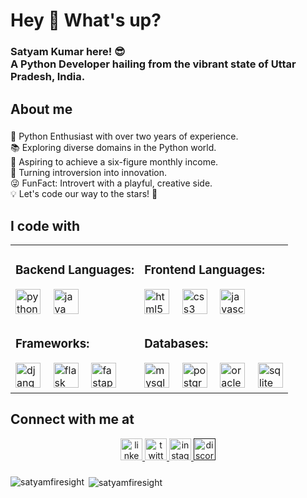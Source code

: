 <h1 align="left">Hey 👋 What's up?</h1>

###

<h3 align="left">Satyam Kumar here! 😎<br>A Python Developer hailing from the vibrant state of Uttar Pradesh, India.</h3>

###

<h2 align="left">About me</h2>

###

<p align="left">🐍 Python Enthusiast with over two years of experience.<br>
    📚 Exploring diverse domains in the Python world.<br>
    💼 Aspiring to achieve a six-figure monthly income.<br>
    🚀 Turning introversion into innovation.<br>
    😜 FunFact: Introvert with a playful, creative side.<br>
    💡 Let's code our way to the stars! 🚀</p>

###

<h2 align="left">I code with</h2>

<table>
  <tr>
    <td>
      <h3>Backend Languages:</h3>
      <img src="https://cdn.jsdelivr.net/gh/devicons/devicon/icons/python/python-original.svg" height="40" alt="python logo" />
      <img width="12" />
      <img src="https://cdn.jsdelivr.net/gh/devicons/devicon/icons/java/java-original.svg" height="40" alt="java logo" />
    </td>
    <td>
      <h3>Frontend Languages:</h3>
      <img src="https://cdn.jsdelivr.net/gh/devicons/devicon/icons/html5/html5-original.svg" height="40" alt="html5 logo" />
      <img width="12" />
      <img src="https://cdn.jsdelivr.net/gh/devicons/devicon/icons/css3/css3-original.svg" height="40" alt="css3 logo" />
      <img width="12" />
      <img src="https://cdn.jsdelivr.net/gh/devicons/devicon/icons/javascript/javascript-original.svg" height="40" alt="javascript logo" />
    </td>
  </tr>
  <tr>
    <td>
      <h3>Frameworks:</h3>
      <img src="https://cdn.jsdelivr.net/gh/devicons/devicon/icons/django/django-plain.svg" height="40" alt="django logo" />
      <img width="12" />
      <img src="https://cdn.jsdelivr.net/gh/devicons/devicon/icons/flask/flask-original.svg" height="40" alt="flask logo" />
      <img width="12" />
      <img src="https://cdn.jsdelivr.net/gh/devicons/devicon/icons/fastapi/fastapi-original.svg" height="40" alt="fastapi logo" />
    </td>
    <td>
      <h3>Databases:</h3>
      <img src="https://cdn.jsdelivr.net/gh/devicons/devicon/icons/mysql/mysql-original.svg" height="40" alt="mysql logo" />
      <img width="12" />
      <img src="https://cdn.jsdelivr.net/gh/devicons/devicon/icons/postgresql/postgresql-original.svg" height="40" alt="postgresql logo" />
      <img width="12" />
      <img src="https://cdn.jsdelivr.net/gh/devicons/devicon/icons/oracle/oracle-original.svg" height="40" alt="oracle logo" />
      <img width="12" />
      <img src="https://cdn.jsdelivr.net/gh/devicons/devicon/icons/sqlite/sqlite-original.svg" height="40" alt="sqlite logo" />
    </td>
  </tr>
</table>

###

<h2 align="left">Connect with me at</h2>

<div align="center">
    <a href="https://www.linkedin.com/in/satyam-kumar-s18/" target="_blank">
        <img src="https://img.shields.io/static/v1?message=LinkedIn&logo=linkedin&label=&color=0077B5&logoColor=white&labelColor=&style=for-the-badge" height="35" alt="linkedin logo" />
    </a>
    <a href="https://twitter.com/its_Satyam918" target="_blank">
        <img src="https://img.shields.io/static/v1?message=Twitter&logo=twitter&label=&color=1DA1F2&logoColor=white&labelColor=&style=for-the-badge" height="35" alt="twitter logo" />
    </a>
    <a href="https://www.instagram.com/its_spyboy" target="_blank">
        <img src="https://img.shields.io/static/v1?message=Instagram&logo=instagram&label=&color=E4405F&logoColor=white&labelColor=&style=for-the-badge" height="35" alt="instagram logo" />
    </a>
    <a href="">
        <img src="https://img.shields.io/static/v1?message=Discord&logo=discord&label=&color=7289DA&logoColor=white&labelColor=&style=for-the-badge" height="35" alt="discord logo" />
    </a>
</div>

###

<p>
    <img align="left" src="https://github-readme-stats.vercel.app/api/top-langs?username=satyamfiresight&show_icons=true&locale=en&layout=compact" alt="satyamfiresight" />
</p>

###

<p>&nbsp;<img align="center" src="https://github-readme-stats.vercel.app/api?username=satyamfiresight&show_icons=true&locale=en" alt="satyamfiresight" />
</p>
